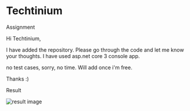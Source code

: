 # Techtinium
Assignment

Hi Techtinium,

I have added the repository. Please go through the code and let me know your thoughts.
I have used asp.net core 3 console app.

no test cases, sorry, no time. Will add once i'm free.

Thanks :)

Result

![result image](https://i.ibb.co/F465YQc/result.png)
